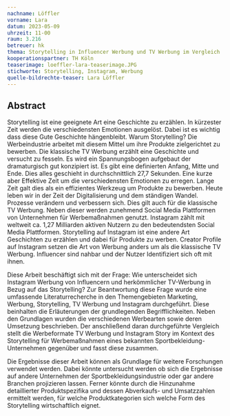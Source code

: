 ```yaml
---
nachname: Löffler
vorname: Lara
datum: 2023-05-09
uhrzeit: 11-00
raum: 3.216
betreuer: hk
thema: Storytelling in Influencer Werbung und TV Werbung im Vergleich
kooperationspartner: TH Köln
teaserimage: loeffler-lara-teaserimage.JPG
stichworte: Storytelling, Instagram, Werbung
quelle-bildrechte-teaser: Lara Löffler
---
```


## Abstract

Storytelling ist eine geeignete Art eine Geschichte zu erzählen. In kürzester Zeit werden die verschiedensten Emotionen ausgelöst. Dabei ist es wichtig dass diese Gute Geschichte hängenbleibt. Warum Storytelling? Die Werbeindustrie arbeitet mit diesem Mittel um ihre Produkte zielgerichtet zu bewerben. Die klassische TV Werbung erzählt eine Geschichte und versucht zu fesseln. Es wird ein Spannungsbogen aufgebaut der dramaturgisch gut konzipiert ist. Es gibt eine definierten Anfang, Mitte und Ende. Dies alles geschieht in durchschnittlich 27,7 Sekunden. Eine kurze aber Effektive Zeit um die verschiedensten Emotionen zu erregen. 
Lange Zeit galt dies als ein effizientes Werkzeug um Produkte zu bewerben. Heute leben wir in der Zeit der Digitalisierung und dem ständigen Wandel. Prozesse verändern und verbessern sich. Dies gilt auch für die klassische TV Werbung. Neben dieser werden zunehmend Social Media Plattformen von Unternehmen für Werbemaßnahmen genutzt.
Instagram zählt mit weltweit ca. 1,27 Milliarden aktiven Nutzern zu den bedeutendsten Social Media Plattformen.
Storytelling auf Instagram ist eine andere Art Geschichten zu erzählen und dabei für Produkte zu werben. Creator Profile auf Instagram setzen die Art von Werbung anders um als die klassische TV Werbung. Influencer sind nahbar und der Nutzer Identifiziert sich oft mit ihnen.

Diese Arbeit beschäftigt sich mit der Frage: Wie unterscheidet sich Instagram Werbung von Influencern und herkömmlicher TV-Werbung in Bezug auf das Storytelling?
Zur Beantwortung diese Frage wurde eine umfassende Literaturrecherche in den Themengebieten Marketing, Werbung, Storytelling, TV Werbung und Instagram durchgeführt. Diese beinhalten die Erläuterungen der grundlegenden Begrifflichkeiten. Neben den Grundlagen wurden die verschiedenen Werbearten sowie deren Umsetzung beschrieben. 
Der anschließend daran durchgeführte Vergleich stellt die Werbeformate TV Werbung und Instagram Story im Kontext des Storytelling für Werbemaßnahmen eines bekannten Sportbekleidung-Unternehmen gegenüber und fasst diese zusammen.

Die Ergebnisse dieser Arbeit können als Grundlage für weitere Forschungen verwendet werden. Dabei könnte untersucht werden ob sich die Ergebnisse auf andere Unternehmen der Sportbekleidungsindustrie oder gar andere Branchen projizieren lassen. Ferner könnte durch die Hinzunahme detaillierter Produktspezifika und dessen Abverkaufs- und Umsatzzahlen ermittelt werden, für welche Produktkategorien sich welche Form des Storytelling wirtschaftlich eignet.


